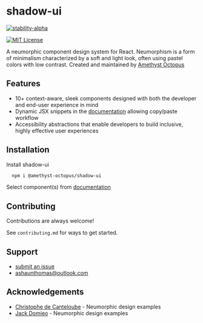 # shadow-ui
[![stability-alpha](https://img.shields.io/badge/stability-alpha-f4d03f.svg)](https://github.com/mkenney/software-guides/blob/master/STABILITY-BADGES.md#alpha) 

[![MIT License](https://img.shields.io/badge/License-MIT-green.svg)](https://choosealicense.com/licenses/mit/)

A neumorphic component design system for React. Neumorphism is a form of minimalism characterized by a soft and light look, often using pastel colors with low contrast. Created and maintained by [Amethyst Octopus](https://www.amethystoctopus.com/)


## Features

- 10+ context-aware, sleek components designed with both the developer and end-user experience in mind
- Dynamic JSX snippets in the [documentation](https://www.shadow-ui.com/) allowing copy/paste workflow
- Accessibility abstractions that enable developers to build inclusive, highly effective user experiences



## Installation

Install shadow-ui

```bash
  npm i @amethyst-octopus/shadow-ui
```

Select component(s) from [documentation](https://www.shadow-ui.com/)
## Contributing

Contributions are always welcome!

See `contributing.md` for ways to get started.


## Support

- [submit an issue](https://github.com/amethyst-octopus/shadow-ui/issues/new) 
-  ashaunthomas@outlook.com


## Acknowledgements

- [Christophe de Canteloube](https://codepen.io/chris2cant) - Neumorphic design examples
- [Jack Domieo](https://codepen.io/jackdomleo7/) - Neumorphic design examples

